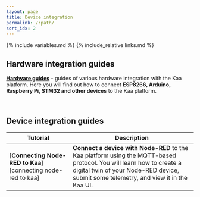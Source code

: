 ```yaml
---
layout: page
title: Device integration
permalink: /:path/
sort_idx: 2
---
```


{% include variables.md %}
{% include_relative links.md %}


## Hardware integration guides

[**Hardware guides**](hardware-guides) - guides of various hardware integration with the Kaa platform.
Here you will find out how to connect **ESP8266, Arduino, Raspberry Pi, STM32 and other devices** to the Kaa platform.

<br/>

## Device integration guides

| **Tutorial**                                                       | **Description**                                                                                                                                                                                                                 |
| ------------------------------------------------------------------ | ------------------------------------------------------------------------------------------------------------------------------------------------------------------------------------------------------------------------------- |
| [**Connecting Node-RED to Kaa**][connecting node-red to kaa]       | **Connect a device with Node-RED** to the Kaa platform using the MQTT-based protocol. You will learn how to create a digital twin of your Node-RED device, submit some telemetry, and view it in the Kaa UI.                    |
